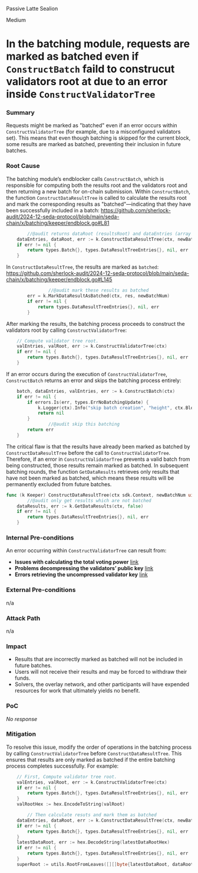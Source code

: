 Passive Latte Sealion

Medium

# In the batching module, requests are marked as batched even if `ConstructBatch` faild to construcut validators root at due to an error inside `ConstructValidatorTree`

### Summary
Requests might be marked as "batched" even if an error occurs within `ConstructValidatorTree` (for example, due to a misconfigured validators set). This means that even though batching is skipped for the current block, some results are marked as batched, preventing their inclusion in future batches.

### Root Cause
The batching module’s endblocker calls `ConstructBatch`, which is responsible for computing both the results root and the validators root and then returning a new batch for on-chain submission. Within `ConstructBatch`, the function `ConstructDataResultTree` is called to calculate the results root and mark the corresponding results as "batched"—indicating that they have been successfully included in a batch:
https://github.com/sherlock-audit/2024-12-seda-protocol/blob/main/seda-chain/x/batching/keeper/endblock.go#L81
```go
        //@audit returns dataRoot (resultsRoot) and dataEntries (array containing results) and marks them as batched
	dataEntries, dataRoot, err := k.ConstructDataResultTree(ctx, newBatchNum)
	if err != nil {
		return types.Batch{}, types.DataResultTreeEntries{}, nil, err
	}
```
In `ConstructDataResultTree`, the results are marked as `batched`:
https://github.com/sherlock-audit/2024-12-seda-protocol/blob/main/seda-chain/x/batching/keeper/endblock.go#L145
```go
                //@audit mark these results as batched
		err = k.MarkDataResultAsBatched(ctx, res, newBatchNum)
		if err != nil {
			return types.DataResultTreeEntries{}, nil, err
		}
```
After marking the results, the batching process proceeds to construct the validators root by calling `ConstructValidatorTree`:
```go
	// Compute validator tree root.
	valEntries, valRoot, err := k.ConstructValidatorTree(ctx)
	if err != nil {
		return types.Batch{}, types.DataResultTreeEntries{}, nil, err
	}
```
If an error occurs during the execution of `ConstructValidatorTree`, `ConstructBatch` returns an error and skips the batching process entirely:
```go
	batch, dataEntries, valEntries, err := k.ConstructBatch(ctx)
	if err != nil {
		if errors.Is(err, types.ErrNoBatchingUpdate) {
			k.Logger(ctx).Info("skip batch creation", "height", ctx.BlockHeight())
			return nil
		}
                //@audit skip this batching
		return err
	}
```
The critical flaw is that the results have already been marked as batched by `ConstructDataResultTree` before the call to `ConstructValidatorTree`. Therefore, if an error in `ConstructValidatorTree` prevents a valid batch from being constructed, those results remain marked as batched. In subsequent batching rounds, the function `GetDataResults` retrieves only results that have not been marked as batched, which means these results will be permanently excluded from future batches.
```go
func (k Keeper) ConstructDataResultTree(ctx sdk.Context, newBatchNum uint64) (types.DataResultTreeEntries, []byte, error) {
        //@audit only get results which are not batched
	dataResults, err := k.GetDataResults(ctx, false)
	if err != nil {
		return types.DataResultTreeEntries{}, nil, err
	}
```

### Internal Pre-conditions

An error occurring within `ConstructValidatorTree` can result from:
- **Issues with calculating the total voting power** [link](https://github.com/sherlock-audit/2024-12-seda-protocol/blob/main/seda-chain/x/batching/keeper/endblock.go#L160-L163)
- **Problems decompressing the validators’ public key** [link](https://github.com/sherlock-audit/2024-12-seda-protocol/blob/main/seda-chain/x/batching/keeper/endblock.go#L177-L181)
- **Errors retrieving the uncompressed validator key** [link](https://github.com/sherlock-audit/2024-12-seda-protocol/blob/main/seda-chain/x/batching/keeper/endblock.go#L171-L176)

### External Pre-conditions

n/a

### Attack Path

n/a

### Impact
- Results that are incorrectly marked as batched will not be included in future batches.
- Users will not receive their results and may be forced to withdraw their funds.
- Solvers, the overlay network, and other participants will have expended resources for work that ultimately yields no benefit.

### PoC

_No response_

### Mitigation
To resolve this issue, modify the order of operations in the batching process by calling `ConstructValidatorTree` before `ConstructDataResultTree`. This ensures that results are only marked as batched if the entire batching process completes successfully. For example:
```go
	// First, Compute validator tree root.
	valEntries, valRoot, err := k.ConstructValidatorTree(ctx)
	if err != nil {
		return types.Batch{}, types.DataResultTreeEntries{}, nil, err
	}
	valRootHex := hex.EncodeToString(valRoot)

        // Then calculate resuts and mark them as batched
	dataEntries, dataRoot, err := k.ConstructDataResultTree(ctx, newBatchNum)
	if err != nil {
		return types.Batch{}, types.DataResultTreeEntries{}, nil, err
	}
	latestDataRoot, err := hex.DecodeString(latestDataRootHex)
	if err != nil {
		return types.Batch{}, types.DataResultTreeEntries{}, nil, err
	}
	superRoot := utils.RootFromLeaves([][]byte{latestDataRoot, dataRoot})
```